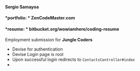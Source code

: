 #### Sergio Samayoa  
#### *portfolio: * **ZenCodeMaster.com**  
#### *resume: * **bitbucket.org/wowiamhere/coding-resume**  

Employment submission for **Jungle Coders**  

- Devise for authentication   
- Devise Login page is root  
- Upon successful login redirects to `ContactsController#index`  
- 